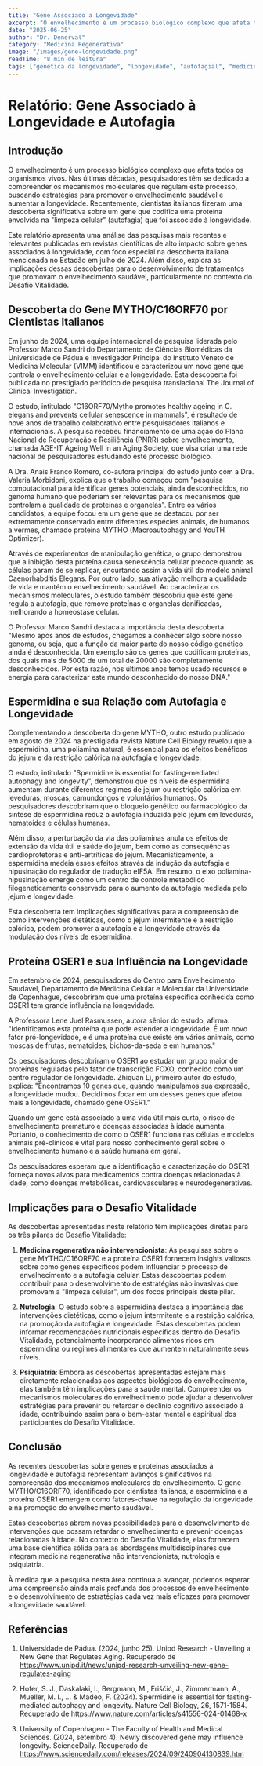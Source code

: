 ```yaml
---
title: "Gene Associado a Longevidade"
excerpt: "O envelhecimento é um processo biológico complexo que afeta todos os organismos vivos."
date: "2025-06-25"
author: "Dr. Denerval"
category: "Medicina Regenerativa"
image: "/images/gene-longevidade.png"
readTime: "8 min de leitura"
tags: ["genética da longevidade", "longevidade", "autofagial", "medicina regenerativa", "vitalidade"]
---
```


# Relatório: Gene Associado à Longevidade e Autofagia

## Introdução

O envelhecimento é um processo biológico complexo que afeta todos os organismos vivos. Nas últimas décadas, pesquisadores têm se dedicado a compreender os mecanismos moleculares que regulam este processo, buscando estratégias para promover o envelhecimento saudável e aumentar a longevidade. Recentemente, cientistas italianos fizeram uma descoberta significativa sobre um gene que codifica uma proteína envolvida na "limpeza celular" (autofagia) que foi associado à longevidade.

Este relatório apresenta uma análise das pesquisas mais recentes e relevantes publicadas em revistas científicas de alto impacto sobre genes associados à longevidade, com foco especial na descoberta italiana mencionada no Estadão em julho de 2024. Além disso, explora as implicações dessas descobertas para o desenvolvimento de tratamentos que promovam o envelhecimento saudável, particularmente no contexto do Desafio Vitalidade.

## Descoberta do Gene MYTHO/C16ORF70 por Cientistas Italianos

Em junho de 2024, uma equipe internacional de pesquisa liderada pelo Professor Marco Sandri do Departamento de Ciências Biomédicas da Universidade de Pádua e Investigador Principal do Instituto Veneto de Medicina Molecular (VIMM) identificou e caracterizou um novo gene que controla o envelhecimento celular e a longevidade. Esta descoberta foi publicada no prestigiado periódico de pesquisa translacional The Journal of Clinical Investigation.

O estudo, intitulado "C16ORF70/Mytho promotes healthy ageing in C. elegans and prevents cellular senescence in mammals", é resultado de nove anos de trabalho colaborativo entre pesquisadores italianos e internacionais. A pesquisa recebeu financiamento de uma ação do Plano Nacional de Recuperação e Resiliência (PNRR) sobre envelhecimento, chamada AGE-IT Ageing Well in an Aging Society, que visa criar uma rede nacional de pesquisadores estudando este processo biológico.

A Dra. Anais Franco Romero, co-autora principal do estudo junto com a Dra. Valeria Morbidoni, explica que o trabalho começou com "pesquisa computacional para identificar genes potenciais, ainda desconhecidos, no genoma humano que poderiam ser relevantes para os mecanismos que controlam a qualidade de proteínas e organelas". Entre os vários candidatos, a equipe focou em um gene que se destacou por ser extremamente conservado entre diferentes espécies animais, de humanos a vermes, chamado proteína MYTHO (Macroautophagy and YouTH Optimizer).

Através de experimentos de manipulação genética, o grupo demonstrou que a inibição desta proteína causa senescência celular precoce quando as células param de se replicar, encurtando assim a vida útil do modelo animal Caenorhabditis Elegans. Por outro lado, sua ativação melhora a qualidade de vida e mantém o envelhecimento saudável. Ao caracterizar os mecanismos moleculares, o estudo também descobriu que este gene regula a autofagia, que remove proteínas e organelas danificadas, melhorando a homeostase celular.

O Professor Marco Sandri destaca a importância desta descoberta: "Mesmo após anos de estudos, chegamos a conhecer algo sobre nosso genoma, ou seja, que a função da maior parte do nosso código genético ainda é desconhecida. Um exemplo são os genes que codificam proteínas, dos quais mais de 5000 de um total de 20000 são completamente desconhecidos. Por esta razão, nos últimos anos temos usado recursos e energia para caracterizar este mundo desconhecido do nosso DNA."

## Espermidina e sua Relação com Autofagia e Longevidade

Complementando a descoberta do gene MYTHO, outro estudo publicado em agosto de 2024 na prestigiada revista Nature Cell Biology revelou que a espermidina, uma poliamina natural, é essencial para os efeitos benéficos do jejum e da restrição calórica na autofagia e longevidade.

O estudo, intitulado "Spermidine is essential for fasting-mediated autophagy and longevity", demonstrou que os níveis de espermidina aumentam durante diferentes regimes de jejum ou restrição calórica em leveduras, moscas, camundongos e voluntários humanos. Os pesquisadores descobriram que o bloqueio genético ou farmacológico da síntese de espermidina reduz a autofagia induzida pelo jejum em leveduras, nematoides e células humanas.

Além disso, a perturbação da via das poliaminas anula os efeitos de extensão da vida útil e saúde do jejum, bem como as consequências cardioprotetoras e anti-artríticas do jejum. Mecanisticamente, a espermidina medeia esses efeitos através da indução da autofagia e hipusinação do regulador de tradução eIF5A. Em resumo, o eixo poliamina-hipusinação emerge como um centro de controle metabólico filogeneticamente conservado para o aumento da autofagia mediada pelo jejum e longevidade.

Esta descoberta tem implicações significativas para a compreensão de como intervenções dietéticas, como o jejum intermitente e a restrição calórica, podem promover a autofagia e a longevidade através da modulação dos níveis de espermidina.

## Proteína OSER1 e sua Influência na Longevidade

Em setembro de 2024, pesquisadores do Centro para Envelhecimento Saudável, Departamento de Medicina Celular e Molecular da Universidade de Copenhague, descobriram que uma proteína específica conhecida como OSER1 tem grande influência na longevidade.

A Professora Lene Juel Rasmussen, autora sênior do estudo, afirma: "Identificamos esta proteína que pode estender a longevidade. É um novo fator pró-longevidade, e é uma proteína que existe em vários animais, como moscas de frutas, nematoides, bichos-da-seda e em humanos."

Os pesquisadores descobriram o OSER1 ao estudar um grupo maior de proteínas reguladas pelo fator de transcrição FOXO, conhecido como um centro regulador de longevidade. Zhiquan Li, primeiro autor do estudo, explica: "Encontramos 10 genes que, quando manipulamos sua expressão, a longevidade mudou. Decidimos focar em um desses genes que afetou mais a longevidade, chamado gene OSER1."

Quando um gene está associado a uma vida útil mais curta, o risco de envelhecimento prematuro e doenças associadas à idade aumenta. Portanto, o conhecimento de como o OSER1 funciona nas células e modelos animais pré-clínicos é vital para nosso conhecimento geral sobre o envelhecimento humano e a saúde humana em geral.

Os pesquisadores esperam que a identificação e caracterização do OSER1 forneça novos alvos para medicamentos contra doenças relacionadas à idade, como doenças metabólicas, cardiovasculares e neurodegenerativas.

## Implicações para o Desafio Vitalidade

As descobertas apresentadas neste relatório têm implicações diretas para os três pilares do Desafio Vitalidade:

1. **Medicina regenerativa não intervencionista**: As pesquisas sobre o gene MYTHO/C16ORF70 e a proteína OSER1 fornecem insights valiosos sobre como genes específicos podem influenciar o processo de envelhecimento e a autofagia celular. Estas descobertas podem contribuir para o desenvolvimento de estratégias não invasivas que promovam a "limpeza celular", um dos focos principais deste pilar.

2. **Nutrologia**: O estudo sobre a espermidina destaca a importância das intervenções dietéticas, como o jejum intermitente e a restrição calórica, na promoção da autofagia e longevidade. Estas descobertas podem informar recomendações nutricionais específicas dentro do Desafio Vitalidade, potencialmente incorporando alimentos ricos em espermidina ou regimes alimentares que aumentem naturalmente seus níveis.

3. **Psiquiatria**: Embora as descobertas apresentadas estejam mais diretamente relacionadas aos aspectos biológicos do envelhecimento, elas também têm implicações para a saúde mental. Compreender os mecanismos moleculares do envelhecimento pode ajudar a desenvolver estratégias para prevenir ou retardar o declínio cognitivo associado à idade, contribuindo assim para o bem-estar mental e espiritual dos participantes do Desafio Vitalidade.

## Conclusão

As recentes descobertas sobre genes e proteínas associados à longevidade e autofagia representam avanços significativos na compreensão dos mecanismos moleculares do envelhecimento. O gene MYTHO/C16ORF70, identificado por cientistas italianos, a espermidina e a proteína OSER1 emergem como fatores-chave na regulação da longevidade e na promoção do envelhecimento saudável.

Estas descobertas abrem novas possibilidades para o desenvolvimento de intervenções que possam retardar o envelhecimento e prevenir doenças relacionadas à idade. No contexto do Desafio Vitalidade, elas fornecem uma base científica sólida para as abordagens multidisciplinares que integram medicina regenerativa não intervencionista, nutrologia e psiquiatria.

À medida que a pesquisa nesta área continua a avançar, podemos esperar uma compreensão ainda mais profunda dos processos de envelhecimento e o desenvolvimento de estratégias cada vez mais eficazes para promover a longevidade saudável.

## Referências

1. Universidade de Pádua. (2024, junho 25). Unipd Research - Unveiling a New Gene that Regulates Aging. Recuperado de https://www.unipd.it/news/unipd-research-unveiling-new-gene-regulates-aging

2. Hofer, S. J., Daskalaki, I., Bergmann, M., Friščić, J., Zimmermann, A., Mueller, M. I., ... & Madeo, F. (2024). Spermidine is essential for fasting-mediated autophagy and longevity. Nature Cell Biology, 26, 1571-1584. Recuperado de https://www.nature.com/articles/s41556-024-01468-x

3. University of Copenhagen - The Faculty of Health and Medical Sciences. (2024, setembro 4). Newly discovered gene may influence longevity. ScienceDaily. Recuperado de https://www.sciencedaily.com/releases/2024/09/240904130839.htm

